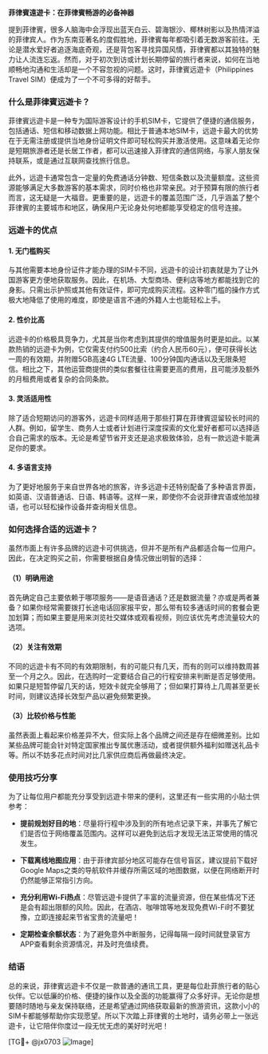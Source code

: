 **菲律賓遠遊卡：在菲律賓畅游的必备神器**

提到菲律賓，很多人脑海中会浮现出蓝天白云、碧海银沙、椰林树影以及热情洋溢的菲律宾人。作为东南亚著名的度假胜地，菲律賓每年都吸引着无数游客前往。无论是潜水爱好者追逐海底奇观，还是背包客寻找异国风情，菲律賓都以其独特的魅力让人流连忘返。然而，对于初次到访或计划长期停留的旅行者来说，如何在当地顺畅地沟通和生活却是一个不容忽视的问题。这时，菲律賓远遊卡（Philippines Travel SIM）便成为了一个不可多得的好帮手。

### 什么是菲律賓远遊卡？

菲律賓远遊卡是一种专为国际游客设计的手机SIM卡，它提供了便捷的通信服务，包括通话、短信和移动数据上网功能。相比于普通本地SIM卡，远遊卡最大的优势在于无需注册或提供当地身份证明文件即可轻松购买并激活使用。这意味着无论你是短期旅游者还是长居工作者，都可以迅速接入菲律宾的通信网络，与家人朋友保持联系，或是通过互联网查找旅行信息。

此外，远遊卡通常包含一定量的免费通话分钟数、短信条数以及流量额度。这些资源能够满足大多数游客的基本需求，同时价格也非常亲民。对于预算有限的旅行者而言，这无疑是一大福音。更重要的是，远遊卡的覆盖范围广泛，几乎涵盖了整个菲律賓的主要城市和地区，确保用户无论身处何地都能享受稳定的信号连接。

### 远遊卡的优点

#### 1. **无门槛购买**
与其他需要本地身份证件才能办理的SIM卡不同，远遊卡的设计初衷就是为了让外国游客更方便地获取服务。因此，在机场、大型商场、便利店等地方都能找到它的身影。只需出示护照或其他有效证件，即可完成购买流程。这种零门槛的操作方式极大地降低了使用的难度，即使是语言不通的外籍人士也能轻松上手。

#### 2. **性价比高**
远遊卡的价格极具竞争力，尤其是当你考虑到其提供的增值服务时更是如此。以某款热销的远遊卡为例，它仅需支付约500比索（约合人民币60元），便可获得长达一周的有效期，并附赠5GB高速4G LTE流量、100分钟国内通话以及无限条短信。相比之下，其他运营商提供的类似套餐往往需要更高的费用，且可能涉及额外的月租费用或者复杂的合同条款。

#### 3. **灵活适用性**
除了适合短期访问的游客外，远遊卡同样适用于那些打算在菲律賓逗留较长时间的人群。例如，留学生、商务人士或者计划进行深度探索的文化爱好者都可以选择适合自己需求的版本。无论是希望节省开支还是追求极致体验，总有一款远遊卡能满足你的要求。

#### 4. **多语言支持**
为了更好地服务于来自世界各地的旅客，许多远遊卡还特别配备了多种语言界面，如英语、汉语普通话、日语、韩语等。这样一来，即使你不会说菲律宾语或他加禄语，也可以轻松操作设备并查询相关信息。

### 如何选择合适的远遊卡？

虽然市面上有许多品牌的远遊卡可供挑选，但并不是所有产品都适合每一位用户。因此，在决定购买之前，你需要根据自身情况做出明智的选择：

#### （1）明确用途
首先确定自己主要依赖于哪项服务——是语音通话？还是数据流量？亦或是两者兼备？如果你经常需要拨打长途电话回家报平安，那么带有较多通话时间的套餐会更加划算；而如果主要是用来浏览社交媒体或观看视频，则应该优先考虑流量较大的选项。

#### （2）关注有效期
不同的远遊卡有不同的有效期限制，有的可能只有几天，而有的则可以维持数周甚至一个月之久。因此，在选购时一定要结合自己的行程安排来判断是否足够使用。如果只是短暂停留几天的话，短效卡就完全够用了；但如果打算待上几周甚至更长时间，则建议选择长效型产品以避免频繁更换。

#### （3）比较价格与性能
虽然表面上看起来价格差异不大，但实际上各个品牌之间还是存在细微差别。比如某些品牌可能会针对特定国家推出专属优惠活动，或者提供额外福利如赠送礼品卡等。所以不妨多花点时间对比几家供应商后再做最终决定。

### 使用技巧分享

为了让每位用户都能充分享受到远遊卡带来的便利，这里还有一些实用的小贴士供参考：

- **提前规划好目的地**：尽量将行程中涉及到的所有地点记录下来，并事先了解它们是否位于网络覆盖范围内。这样可以避免到达后才发现无法正常使用的情况发生。
  
- **下载离线地图应用**：由于菲律宾部分地区可能存在信号盲区，建议提前下载好Google Maps之类的导航软件并缓存所需区域的地图数据，以便在网络断开时仍然能够正常指引方向。
  
- **充分利用Wi-Fi热点**：尽管远遊卡提供了丰富的流量资源，但在某些情况下还是会有超出限额的风险。因此，在酒店、咖啡馆等地发现免费Wi-Fi时不要犹豫，立即连接起来节省宝贵的流量吧！

- **定期检查余额状态**：为了避免意外中断服务，记得每隔一段时间就登录官方APP查看剩余资源情况，并及时充值续费。

### 结语

总的来说，菲律賓远遊卡不仅是一款普通的通讯工具，更是每位赴菲旅行者的贴心伙伴。它以低廉的价格、便捷的操作以及全面的功能赢得了众多好评。无论你是想要随时随地与亲友保持联络，还是希望通过网络获取最新的旅游资讯，这款小小的SIM卡都能够帮助你实现愿望。所以下次踏上菲律賓的土地时，请务必带上一张远遊卡，让它陪伴你度过一段无忧无虑的美好时光吧！

[TG💪+ @jx0703 ![Image](https://github.com/user-attachments/assets/dbca1d08-cadb-493c-b0ec-ad6f7a83f270)]